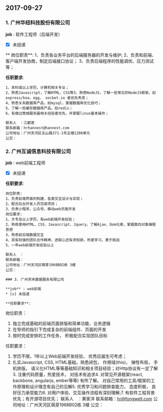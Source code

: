 

## 2017-09-27

### 1. 广州华纽科技股份有限公司

**job** : 软件工程师（后端开发）
* [x] 未投递

** 岗位职责**:
1、负责各业务平台的后端服务器的开发与维护;
2、负责和前端、客户端开发协商，制定后端接口协议；
3、负责后端程序的性能调优、压力测试等；

**任职要求**:
```
1、本科或以上学历，计算机相关专业；
2、熟悉Javascript，了解HTML、CSS等3、熟悉NodeJS，了解一些常见的NodeJS框架，如express/koa，egg， socket.io 者优先考虑；
4、熟悉关系数据库产品，如mysql，掌握数据库优化技巧；
5、了解一些缓存数据库产品，如redis；
6、有做过商城服务器相关经验者优先，并掌握linux基本操作；

联系人　：江碧莲
联系邮箱：hrhannest@hannest.com
公司地址：广州天河区五山路371-1号主楼1208单元
公交：

```


### 2. 广州互诚信息科技有限公司

**job** : web前端工程师
* [x] 未投递

**任职要求**:
```
岗位职责: 
1、负责前端界面的构建，各类交互设计与实现；
2、配合后台开发人员完成项目；
3、负责小程序，公众号，移动web页面开发
岗位要求:
1、大专及以上学历，有web前端开发经验；
2、熟练使用HTML、CSS、Javascript、Jquery，了解Ajax、Dom元素，掌握面向对象编程思想
3、熟悉前后端数据交互
4、具有较强的团队合作精神、进取心还有求知欲，热爱学习，勇于挑战
5、一年web前端开发经验以上

联系人　：
联系邮箱：
公司地址：广州天河区萌芽1968B02栋 3楼
公交：

### 3. 广州芳禾数据服务有限公司

**job** : web前端
* [x] 未投递

**任职要求**:
```
岗位职责：
1. 独立完成基础的前端页面排版和简单功能、业务逻辑
2. 在导师的指引下完成复杂的前端组件、页面的开发
3. 按时完成安排的工作任务， 积极配合实现团队目标

任职要求：
1. 学历不限，1年以上Web前端开发经验， 优秀应届生可考虑；
2. 扎实Javascript, CSS, HTML基础，熟悉闭包， 作用域(this)， 弹性布局， 手机排版， 语义化HTML等等基础知识和相关项目经验；对Http协议有一定了解3. 注重代码质量，热爱技术， 对技术有追求4. 对常见开源框架(react, backbone, angularjs, ember等等) 有所了解。 对自己常用的工具/框架的工作原理和设计理念有自己的见解5. 优秀学习和问题排查能力， 态度积极， 良好压力承受能力6. 对用户体验、交互操作流程有深刻理解;7. 有软件工程背景优先；有开源项目优先；
联系人　：黄家洋
联系邮箱：hr@fongwell.com
公司地址：广州天河区萌芽1968B02栋 3楼
公交：



